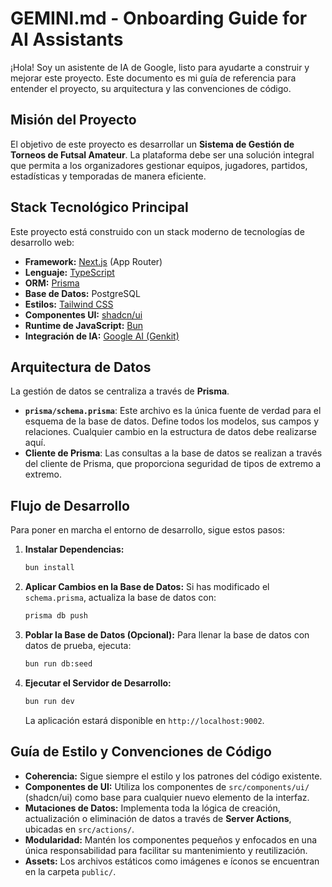 # GEMINI.md - Onboarding Guide for AI Assistants

¡Hola! Soy un asistente de IA de Google, listo para ayudarte a construir y mejorar este proyecto. Este documento es mi guía de referencia para entender el proyecto, su arquitectura y las convenciones de código.

## Misión del Proyecto

El objetivo de este proyecto es desarrollar un **Sistema de Gestión de Torneos de Futsal Amateur**. La plataforma debe ser una solución integral que permita a los organizadores gestionar equipos, jugadores, partidos, estadísticas y temporadas de manera eficiente.

## Stack Tecnológico Principal

Este proyecto está construido con un stack moderno de tecnologías de desarrollo web:

-   **Framework:** [Next.js](https://nextjs.org/) (App Router)
-   **Lenguaje:** [TypeScript](https://www.typescriptlang.org/)
-   **ORM:** [Prisma](https://www.prisma.io/)
-   **Base de Datos:** PostgreSQL
-   **Estilos:** [Tailwind CSS](https://tailwindcss.com/)
-   **Componentes UI:** [shadcn/ui](https://ui.shadcn.com/)
-   **Runtime de JavaScript:** [Bun](https://bun.sh/)
-   **Integración de IA:** [Google AI (Genkit)](https://firebase.google.com/docs/genkit)

## Arquitectura de Datos

La gestión de datos se centraliza a través de **Prisma**.

-   **`prisma/schema.prisma`**: Este archivo es la única fuente de verdad para el esquema de la base de datos. Define todos los modelos, sus campos y relaciones. Cualquier cambio en la estructura de datos debe realizarse aquí.
-   **Cliente de Prisma**: Las consultas a la base de datos se realizan a través del cliente de Prisma, que proporciona seguridad de tipos de extremo a extremo.

## Flujo de Desarrollo

Para poner en marcha el entorno de desarrollo, sigue estos pasos:

1.  **Instalar Dependencias:**
    ```bash
    bun install
    ```
2.  **Aplicar Cambios en la Base de Datos:**
    Si has modificado el `schema.prisma`, actualiza la base de datos con:
    ```bash
    prisma db push
    ```
3.  **Poblar la Base de Datos (Opcional):**
    Para llenar la base de datos con datos de prueba, ejecuta:
    ```bash
    bun run db:seed
    ```
4.  **Ejecutar el Servidor de Desarrollo:**
    ```bash
    bun run dev
    ```
    La aplicación estará disponible en `http://localhost:9002`.

## Guía de Estilo y Convenciones de Código

-   **Coherencia:** Sigue siempre el estilo y los patrones del código existente.
-   **Componentes de UI:** Utiliza los componentes de `src/components/ui/` (shadcn/ui) como base para cualquier nuevo elemento de la interfaz.
-   **Mutaciones de Datos:** Implementa toda la lógica de creación, actualización o eliminación de datos a través de **Server Actions**, ubicadas en `src/actions/`.
-   **Modularidad:** Mantén los componentes pequeños y enfocados en una única responsabilidad para facilitar su mantenimiento y reutilización.
-   **Assets:** Los archivos estáticos como imágenes e íconos se encuentran en la carpeta `public/`.
